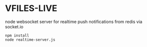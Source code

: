 VFILES-LIVE
===========

node websocket server for realtime push notifications from redis via socket.io


```
npm install
node realtime-server.js
```
